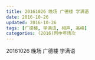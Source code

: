 ```yaml
---
title: 20161026 晚场 广德楼 学满语
date: 2016-10-26
updated: 2016-10-26
tags: [广德楼, 学满语, 相声, 高峰] 
categories: (2016)丙申年场次 
---
```

20161026 晚场 广德楼 学满语
